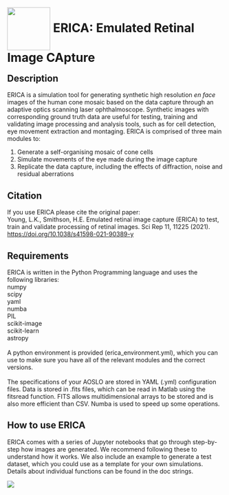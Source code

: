 
<div style="float: left">
    <h1> <img src="https://user-images.githubusercontent.com/47796061/97297065-6c161d80-1849-11eb-949b-390894dd41fa.png" width="100" height="100" valign="middle"> ERICA: Emulated Retinal Image CApture </h1>
</div>


## Description
ERICA is a simulation tool for generating synthetic high resolution *en face* images of the human cone mosaic based on the data capture through an adaptive optics scanning laser ophthalmoscope. Synthetic images with corresponding ground truth data are useful for testing, training and validating image processing and analysis tools, such as for cell detection, eye movement extraction and montaging. ERICA is comprised of three main modules to:

1. Generate a self-organising mosaic of cone cells
2. Simulate movements of the eye made during the image capture
3. Replicate the data capture, including the effects of diffraction, noise and residual aberrations

## Citation
If you use ERICA please cite the original paper:<br/>
Young, L.K., Smithson, H.E. Emulated retinal image capture (ERICA) to test, train and validate processing of retinal images. Sci Rep 11, 11225 (2021). https://doi.org/10.1038/s41598-021-90389-y<br/>
  
## Requirements
ERICA is written in the Python Programming language and uses the following libraries:
<br/>
numpy<br/>
scipy<br/>
yaml<br/>
numba<br/>
PIL<br/>
scikit-image<br/>
scikit-learn<br/>
astropy<br/>
<br/>
A python environment is provided (erica_environment.yml), which you can use to make sure you have all of the relevant modules and the correct versions.<br>
<br>
The specifications of your AOSLO are stored in YAML (.yml) configuration files. 
Data is stored in .fits files, which can be read in Matlab using the fitsread function. FITS allows multidimensional arrays to be stored and is also more efficient than CSV. 
Numba is used to speed up some operations.
<br/>
## How to use ERICA
ERICA comes with a series of Jupyter notebooks that go through step-by-step how images are generated. We recommend following these to understand how it works. We also include an example to generate a test dataset, which you could use as a template for your own simulations. Details about individual functions can be found in the doc strings.


<img src="https://user-images.githubusercontent.com/47796061/96901110-bdf62680-148a-11eb-98f2-ad0b82c389ac.png">

